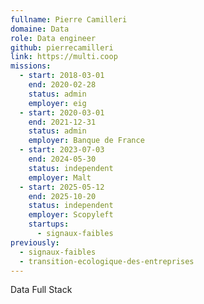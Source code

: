 ```yaml
---
fullname: Pierre Camilleri
domaine: Data
role: Data engineer
github: pierrecamilleri
link: https://multi.coop
missions:
  - start: 2018-03-01
    end: 2020-02-28
    status: admin
    employer: eig
  - start: 2020-03-01
    end: 2021-12-31
    status: admin
    employer: Banque de France
  - start: 2023-07-03
    end: 2024-05-30
    status: independent
    employer: Malt
  - start: 2025-05-12
    end: 2025-10-20
    status: independent
    employer: Scopyleft
    startups:
      - signaux-faibles
previously:
  - signaux-faibles
  - transition-ecologique-des-entreprises
---
```

Data Full Stack
